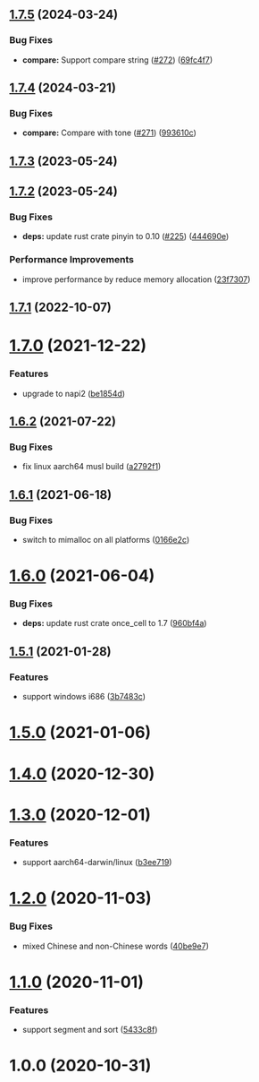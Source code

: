 ## [1.7.5](https://github.com/Brooooooklyn/pinyin/compare/v1.7.4...v1.7.5) (2024-03-24)

### Bug Fixes

- **compare:** Support compare string ([#272](https://github.com/Brooooooklyn/pinyin/issues/272)) ([69fc4f7](https://github.com/Brooooooklyn/pinyin/commit/69fc4f7601e530f36f8d80ceaaa40ab4c3e455cd))

## [1.7.4](https://github.com/Brooooooklyn/pinyin/compare/v1.7.3...v1.7.4) (2024-03-21)

### Bug Fixes

- **compare:** Compare with tone ([#271](https://github.com/Brooooooklyn/pinyin/issues/271)) ([993610c](https://github.com/Brooooooklyn/pinyin/commit/993610c082c55760755ec3076aae7a3d73043d43))

## [1.7.3](https://github.com/Brooooooklyn/pinyin/compare/v1.7.2...v1.7.3) (2023-05-24)

## [1.7.2](https://github.com/Brooooooklyn/pinyin/compare/v1.7.1...v1.7.2) (2023-05-24)

### Bug Fixes

- **deps:** update rust crate pinyin to 0.10 ([#225](https://github.com/Brooooooklyn/pinyin/issues/225)) ([444690e](https://github.com/Brooooooklyn/pinyin/commit/444690ea69c873b02893822f76eb8f31b8008c99))

### Performance Improvements

- improve performance by reduce memory allocation ([23f7307](https://github.com/Brooooooklyn/pinyin/commit/23f7307bb53773d22726e47b31f6888074886446))

## [1.7.1](https://github.com/Brooooooklyn/pinyin/compare/v1.7.0...v1.7.1) (2022-10-07)

# [1.7.0](https://github.com/Brooooooklyn/pinyin/compare/v1.6.2...v1.7.0) (2021-12-22)

### Features

- upgrade to napi2 ([be1854d](https://github.com/Brooooooklyn/pinyin/commit/be1854d547acb26b1a26aff3de0d84852a682189))

## [1.6.2](https://github.com/Brooooooklyn/pinyin/compare/v1.6.1...v1.6.2) (2021-07-22)

### Bug Fixes

- fix linux aarch64 musl build ([a2792f1](https://github.com/Brooooooklyn/pinyin/commit/a2792f1ccccef941a35834d012046fcf7328ce63))

## [1.6.1](https://github.com/Brooooooklyn/pinyin/compare/v1.6.0...v1.6.1) (2021-06-18)

### Bug Fixes

- switch to mimalloc on all platforms ([0166e2c](https://github.com/Brooooooklyn/pinyin/commit/0166e2ce119b27414b3b9a08c32393b035d129d7))

# [1.6.0](https://github.com/Brooooooklyn/pinyin/compare/v1.5.1...v1.6.0) (2021-06-04)

### Bug Fixes

- **deps:** update rust crate once_cell to 1.7 ([960bf4a](https://github.com/Brooooooklyn/pinyin/commit/960bf4ab29c53cf2303b715b8edc78a1a491d76b))

## [1.5.1](https://github.com/Brooooooklyn/pinyin/compare/v1.5.0...v1.5.1) (2021-01-28)

### Features

- support windows i686 ([3b7483c](https://github.com/Brooooooklyn/pinyin/commit/3b7483ceb23e9df384999853c672fbd28a19105b))

# [1.5.0](https://github.com/Brooooooklyn/pinyin/compare/v1.4.0...v1.5.0) (2021-01-06)

# [1.4.0](https://github.com/Brooooooklyn/pinyin/compare/v1.3.0...v1.4.0) (2020-12-30)

# [1.3.0](https://github.com/Brooooooklyn/pinyin/compare/v1.2.0...v1.3.0) (2020-12-01)

### Features

- support aarch64-darwin/linux ([b3ee719](https://github.com/Brooooooklyn/pinyin/commit/b3ee7199ef1c5ebd9f7dc83c963f7b1f2f523902))

# [1.2.0](https://github.com/Brooooooklyn/pinyin/compare/v1.1.0...v1.2.0) (2020-11-03)

### Bug Fixes

- mixed Chinese and non-Chinese words ([40be9e7](https://github.com/Brooooooklyn/pinyin/commit/40be9e73535769d22d449edfec335f244e2b3dfd))

# [1.1.0](https://github.com/Brooooooklyn/pinyin/compare/v1.0.0...v1.1.0) (2020-11-01)

### Features

- support segment and sort ([5433c8f](https://github.com/Brooooooklyn/pinyin/commit/5433c8fc64a5919f8e984a83229b970793ebc5e9))

# 1.0.0 (2020-10-31)

